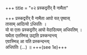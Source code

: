 +++
title = "०२ प्रस्कद्वरीर् वै नामैता"

+++
प्रस्कद्वरीर् वै नामैता आपो यत् पृष्वास्  
तासाम् आदित्यो ऽधिपतिः ।  
यो वा एताः प्रस्कद्वरीर् आपो वेदादित्यम् अधिपतिम् ।  
यथैता एतस्मिन्न् उद्यति प्रस्कन्दन्त्य्  
एवास्मिन्न् आ यति प्रस्कन्दन्त्य्  
अधिपतिः (…) ॥ +++(see 1e)+++